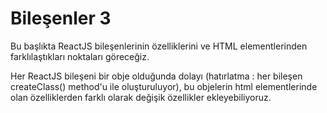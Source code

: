 # Bileşenler 3

Bu başlıkta ReactJS bileşenlerinin özelliklerini  ve HTML elementlerinden farklılaştıkları noktaları göreceğiz.

Her ReactJS bileşeni bir obje olduğunda dolayı \(hatırlatma : her bileşen createClass\(\) method'u ile oluşturuluyor\), bu objelerin html elementlerinde olan özelliklerden farklı olarak değişik özellikler ekleyebiliyoruz.



